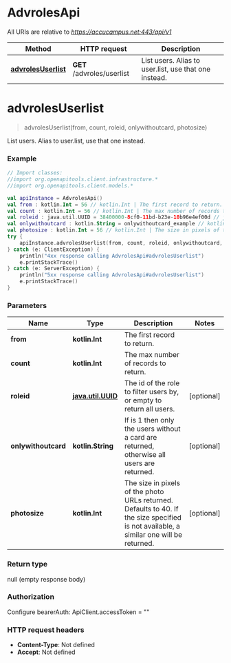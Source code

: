 # AdvrolesApi

All URIs are relative to *https://accucampus.net:443/api/v1*

Method | HTTP request | Description
------------- | ------------- | -------------
[**advrolesUserlist**](AdvrolesApi.md#advrolesUserlist) | **GET** /advroles/userlist | List users. Alias to user.list, use that one instead.


<a name="advrolesUserlist"></a>
# **advrolesUserlist**
> advrolesUserlist(from, count, roleid, onlywithoutcard, photosize)

List users. Alias to user.list, use that one instead.

### Example
```kotlin
// Import classes:
//import org.openapitools.client.infrastructure.*
//import org.openapitools.client.models.*

val apiInstance = AdvrolesApi()
val from : kotlin.Int = 56 // kotlin.Int | The first record to return.
val count : kotlin.Int = 56 // kotlin.Int | The max number of records to return.
val roleid : java.util.UUID = 38400000-8cf0-11bd-b23e-10b96e4ef00d // java.util.UUID | The id of the role to filter users by, or empty to return all users.
val onlywithoutcard : kotlin.String = onlywithoutcard_example // kotlin.String | If is 1 then only the users without a card are returned, otherwise all users are returned.
val photosize : kotlin.Int = 56 // kotlin.Int | The size in pixels of the photo URLs returned. Defaults to 40. If the size specified is not available, a similar one will be returned.
try {
    apiInstance.advrolesUserlist(from, count, roleid, onlywithoutcard, photosize)
} catch (e: ClientException) {
    println("4xx response calling AdvrolesApi#advrolesUserlist")
    e.printStackTrace()
} catch (e: ServerException) {
    println("5xx response calling AdvrolesApi#advrolesUserlist")
    e.printStackTrace()
}
```

### Parameters

Name | Type | Description  | Notes
------------- | ------------- | ------------- | -------------
 **from** | **kotlin.Int**| The first record to return. |
 **count** | **kotlin.Int**| The max number of records to return. |
 **roleid** | [**java.util.UUID**](.md)| The id of the role to filter users by, or empty to return all users. | [optional]
 **onlywithoutcard** | **kotlin.String**| If is 1 then only the users without a card are returned, otherwise all users are returned. | [optional]
 **photosize** | **kotlin.Int**| The size in pixels of the photo URLs returned. Defaults to 40. If the size specified is not available, a similar one will be returned. | [optional]

### Return type

null (empty response body)

### Authorization


Configure bearerAuth:
    ApiClient.accessToken = ""

### HTTP request headers

 - **Content-Type**: Not defined
 - **Accept**: Not defined

